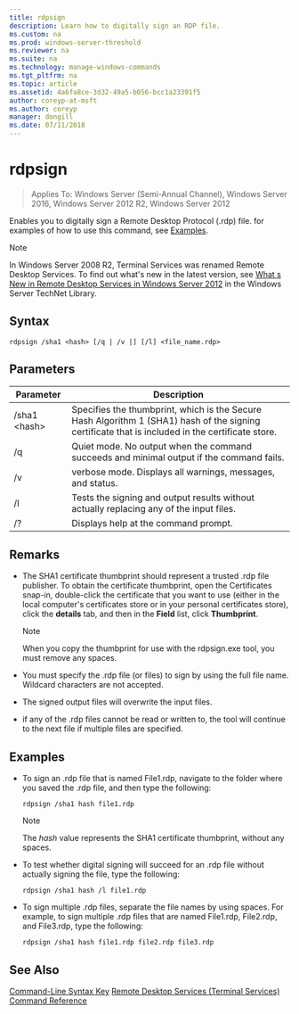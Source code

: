 ```yaml
---
title: rdpsign
description: Learn how to digitally sign an RDP file.
ms.custom: na
ms.prod: windows-server-threshold
ms.reviewer: na
ms.suite: na
ms.technology: manage-windows-commands
ms.tgt_pltfrm: na
ms.topic: article
ms.assetid: 4a6fa8ce-3d32-49a5-b056-bcc1a23391f5
author: coreyp-at-msft
ms.author: coreyp
manager: dongill
ms.date: 07/11/2018
---
```

# rdpsign

>Applies To: Windows Server (Semi-Annual Channel), Windows Server 2016, Windows Server 2012 R2, Windows Server 2012

Enables you to digitally sign a Remote Desktop Protocol (.rdp) file.
for examples of how to use this command, see [Examples](#BKMK_examples).

> [!NOTE]
> In Windows Server 2008 R2, Terminal Services was renamed Remote Desktop Services. To find out what's new in the latest version, see [What s New in Remote Desktop Services in Windows Server 2012](https://technet.microsoft.com/library/hh831527) in the Windows Server TechNet Library.

## Syntax
```
rdpsign /sha1 <hash> [/q | /v |] [/l] <file_name.rdp>
```

## Parameters
|Parameter|Description|
|-------|--------|
|/sha1 \<hash>|Specifies the thumbprint, which is the Secure Hash Algorithm 1 (SHA1) hash of the signing certificate that is included in the certificate store.|
|/q|Quiet mode. No output when the command succeeds and minimal output if the command fails.|
|/v|verbose mode. Displays all warnings, messages, and status.|
|/l|Tests the signing and output results without actually replacing any of the input files.|
|/?|Displays help at the command prompt.|

## Remarks
-   The SHA1 certificate thumbprint should represent a trusted .rdp file publisher. To obtain the certificate thumbprint, open the Certificates snap-in, double-click the certificate that you want to use (either in the local computer's certificates store or in your personal certificates store), click the **details** tab, and then in the **Field** list, click **Thumbprint**.

    > [!NOTE]
    > When you copy the thumbprint for use with the rdpsign.exe tool, you must remove any spaces.

-   You must specify the .rdp file (or files) to sign by using the full file name. Wildcard characters are not accepted.
-   The signed output files will overwrite the input files.
-   if any of the .rdp files cannot be read or written to, the tool will continue to the next file if multiple files are specified.

## <a name="BKMK_examples"></a>Examples
-   To sign an .rdp file that is named File1.rdp, navigate to the folder where you saved the .rdp file, and then type the following:
    ```
    rdpsign /sha1 hash file1.rdp
    ```
    > [!NOTE]
    > The *hash* value represents the SHA1 certificate thumbprint, without any spaces.
-   To test whether digital signing will succeed for an .rdp file without actually signing the file, type the following:
    ```
    rdpsign /sha1 hash /l file1.rdp
    ```
-   To sign multiple .rdp files, separate the file names by using spaces. For example, to sign multiple .rdp files that are named File1.rdp, File2.rdp, and File3.rdp, type the following:
    ```
    rdpsign /sha1 hash file1.rdp file2.rdp file3.rdp
    ```
## See Also
[Command-Line Syntax Key](command-line-syntax-key.md)
[Remote Desktop Services &#40;Terminal Services&#41; Command Reference](remote-desktop-services-terminal-services-command-reference.md)

